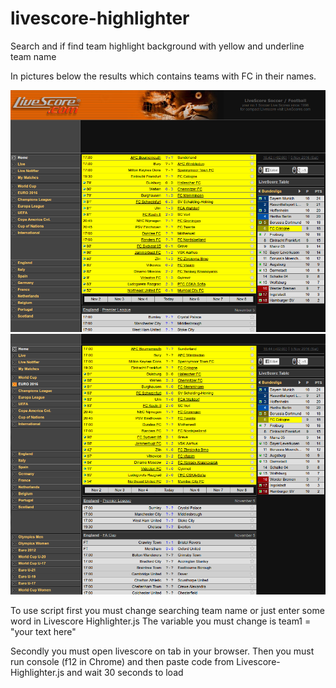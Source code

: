 # livescore-highlighter
Search and if find team highlight background with yellow and underline team name


<p>In pictures below the results which contains teams with FC in their names.</p>


<img src="screenshot1.png" alt="result picture one" />
<img src="screenshot2.png" alt="result picture one" />

<p>To use script first you must change searching team name or just enter some word in Livescore Highlighter.js The variable you must change is team1 = "your text here"</p>

<p>Secondly you must open livescore on tab in your browser. Then you must run console (f12 in Chrome) and then paste code from Livescore-Highlighter.js and wait 30 seconds to load</p>
